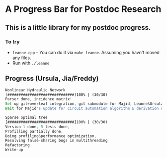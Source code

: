 # A Progress Bar for Postdoc Research

## This is a little library for my postdoc progress.

### To try

* `leanne.cpp` - You can do it via `make leanne`. Assuming you havn't moved any files.
*  Run with `./leanne`

## Progress (Ursula, Jia/Freddy)

```asm
Nonlinear Hydraulic Network
[##############################]100% | (30/30)
Parser done, incidence matrix!
Set up git+overleaf integration, git submodule for Majid, Leanne&Ursula's joint paper
Wait for Majid's update for circuit automation algorithm & derivation of nonlinear equations system

Sparse optimal tree
[##############################]100% | (30/30)
Version 1 done, 5 tests done, 
Profilling partially done, 
Doing profiling&performance optimization, 
Resolving false-sharing bugs in multithreading
Refactoring
Write-up

```



